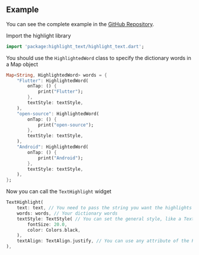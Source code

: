 ## Example

You can see the complete example in the [GitHub Repository](https://github.com/desconexo/highlight_text/tree/master/example).

Import the highlight library
``` dart
import 'package:highlight_text/highlight_text.dart';
```

You should use the `HighlightedWord` class to specify the dictionary words in a Map object
``` dart
Map<String, HighlightedWord> words = {
    "Flutter": HighlightedWord(
        onTap: () {
            print("Flutter");
        },
        textStyle: textStyle,
    ),
    "open-source": HighlightedWord(
        onTap: () {
            print("open-source");
        },
        textStyle: textStyle,
    ),
    "Android": HighlightedWord(
        onTap: () {
            print("Android");
        },
        textStyle: textStyle,
    ),
};
```

Now you can call the `TextHighlight` widget
``` dart
TextHighlight(
    text: text, // You need to pass the string you want the highlights
    words: words, // Your dictionary words
    textStyle: TextStyle( // You can set the general style, like a Text()
        fontSize: 20.0,
        color: Colors.black,
    ),
    textAlign: TextAlign.justify, // You can use any attribute of the RichText widget
),
```